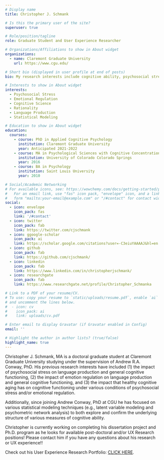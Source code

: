 ```yaml
---
# Display name
title: Christopher J. Schmank

# Is this the primary user of the site?
superuser: true

# Role/position/tagline
role: Graduate Student and User Experience Researcher

# Organizations/Affiliations to show in About widget
organizations:
  - name: Claremont Graduate University
    url: https://www.cgu.edu/

# Short bio (displayed in user profile at end of posts)
bio: My research interests include cognitive ability, psychosocial stress, emotional regulation, rationality, and language production. My additional skills include various statistical modeling techniques both using latent variable and/or psychometric network analyses.

# Interests to show in About widget
interests:
  - Psychosocial Stress
  - Emotional Regulation
  - Cognitive Science
  - Rationality
  - Language Production
  - Statistical Modeling

# Education to show in About widget
education:
  courses:
    - course: PhD in Applied Cognitive Psychology
      institution: Claremont Graduate University
      year: Anticipated 2021-2022
    - course: MA in Psychological Sciences with Cognitive Concentration
      institution: University of Colorado Colorado Springs
      year: 2016
    - course: BA in Psychology
      institution: Saint Louis University
      year: 2010 

# Social/Academic Networking
# For available icons, see: https://wowchemy.com/docs/getting-started/page-builder/#icons
#   For an email link, use "fas" icon pack, "envelope" icon, and a link in the
#   form "mailto:your-email@example.com" or "/#contact" for contact widget.
social:
  - icon: envelope
    icon_pack: fas
    link: '/#contact'
  - icon: twitter
    icon_pack: fab
    link: https://twitter.com/cjschmank
  - icon: ggoogle-scholar
    icon_pack: ai
    link: https://scholar.google.com/citations?user=-C3eiuYAAAAJ&hl=en
  - icon: github
    icon_pack: fab
    link: https://github.com/cjschmank/
  - icon: linkedin
    icon_pack: fab
    link: https://www.linkedin.com/in/christopherjschmank/
  - icon: researchgate
    icon_pack: fab
    link: https://www.researchgate.net/profile/Christopher_Schmanka

# Link to a PDF of your resume/CV.
# To use: copy your resume to `static/uploads/resume.pdf`, enable `ai` icons in `params.toml`,
# and uncomment the lines below.
#  - icon: cv
#    icon_pack: ai
#    link: uploads/cv.pdf

# Enter email to display Gravatar (if Gravatar enabled in Config)
email: ''

# Highlight the author in author lists? (true/false)
highlight_name: true
---
```


Christopher J. Schmank, MA is a doctoral graduate student at Claremont Graduate University studying under the supervision of Andrew R.A. Conway, PhD. His previous research interests have included (1) the impact of psychosocial stress on language production and general cognitive functioning, (2) the impact of emotion regulation on language production and general cognitive functioning, and (3) the impact that healthy cognitive aging has on cognitive functioning under various conditions of psychosocial stress and/or emotional regulation. 

Additionally, since joining Andrew Conway, PhD at CGU he has focused on various statistical modeling techniques (e.g., latent variable modeling and psychometric network analysis) to both explore and confirm the underlying structure of various measures of cognitive ability. 

Christopher is currently working on completing his dissertation project and Ph.D. program as he looks for available post-doctoral and/or UX Research positions! Please contact him if you have any questions about his research or UX experience!!

Check out his User Experience Research Portfolio: <a href="https://cjschmank-ux-portfolio.netlify.app" target="_blank"> CLICK HERE</a>.


